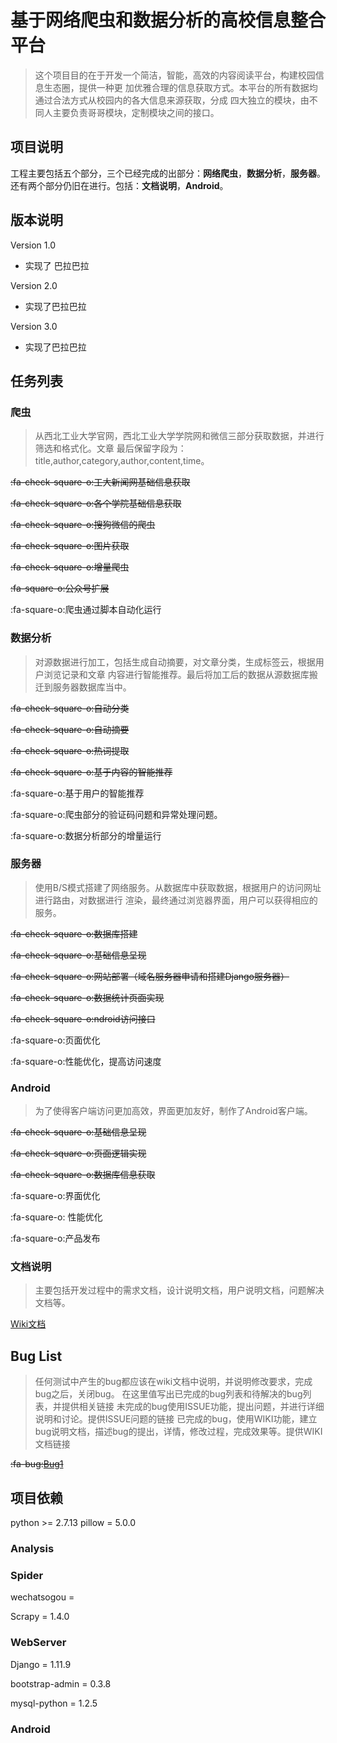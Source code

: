 ﻿# 基于网络爬虫和数据分析的高校信息整合平台
> 这个项目目的在于开发一个简洁，智能，高效的内容阅读平台，构建校园信息生态圈，提供一种更
加优雅合理的信息获取方式。本平台的所有数据均通过合法方式从校园内的各大信息来源获取，分成
四大独立的模块，由不同人主要负责哥哥模块，定制模块之间的接口。

## 项目说明

工程主要包括五个部分，三个已经完成的出部分：**网络爬虫**，**数据分析**，**服务器**。
还有两个部分仍旧在进行。包括：**文档说明**，**Android**。

## 版本说明
Version 1.0
* 实现了 巴拉巴拉

Version 2.0
* 实现了巴拉巴拉

Version 3.0
* 实现了巴拉巴拉


## 任务列表
### 爬虫
> 从西北工业大学官网，西北工业大学学院网和微信三部分获取数据，并进行筛选和格式化。文章
最后保留字段为：title,author,category,author,content,time。


~~:fa-check-square-o:工大新闻网基础信息获取~~

~~:fa-check-square-o:各个学院基础信息获取~~

~~:fa-check-square-o:搜狗微信的爬虫~~

~~:fa-check-square-o:图片获取~~

~~:fa-check-square-o:增量爬虫~~

~~:fa-square-o:公众号扩展~~

:fa-square-o:爬虫通过脚本自动化运行

### 数据分析
> 对源数据进行加工，包括生成自动摘要，对文章分类，生成标签云，根据用户浏览记录和文章
内容进行智能推荐。最后将加工后的数据从源数据库搬迁到服务器数据库当中。

~~:fa-check-square-o:自动分类~~

~~:fa-check-square-o:自动摘要~~

~~:fa-check-square-o:热词提取~~

~~:fa-check-square-o:基于内容的智能推荐~~

:fa-square-o:基于用户的智能推荐

:fa-square-o:爬虫部分的验证码问题和异常处理问题。

:fa-square-o:数据分析部分的增量运行

### 服务器
> 使用B/S模式搭建了网络服务。从数据库中获取数据，根据用户的访问网址进行路由，对数据进行
渲染，最终通过浏览器界面，用户可以获得相应的服务。

~~:fa-check-square-o:数据库搭建~~

~~:fa-check-square-o:基础信息呈现~~

~~:fa-check-square-o:网站部署（域名服务器申请和搭建Django服务器）~~

~~:fa-check-square-o:数据统计页面实现~~

~~:fa-check-square-o:ndroid访问接口~~

:fa-square-o:页面优化

:fa-square-o:性能优化，提高访问速度

### Android
> 为了使得客户端访问更加高效，界面更加友好，制作了Android客户端。

~~:fa-check-square-o:基础信息呈现~~

~~:fa-check-square-o:页面逻辑实现~~

~~:fa-check-square-o:数据库信息获取~~

:fa-square-o:界面优化

:fa-square-o: 性能优化

:fa-square-o:产品发布


### 文档说明
> 主要包括开发过程中的需求文档，设计说明文档，用户说明文档，问题解决文档等。

[Wiki文档](https://gitee.com//nwpu_dachuang/dachuang/wikis/pages?title=Home&parent=)


## Bug List
> 任何测试中产生的bug都应该在wiki文档中说明，并说明修改要求，完成bug之后，关闭bug。
> 在这里值写出已完成的bug列表和待解决的bug列表，并提供相关链接
> 未完成的bug使用ISSUE功能，提出问题，并进行详细说明和讨论。提供ISSUE问题的链接
> 已完成的bug，使用WIKI功能，建立bug说明文档，描述bug的提出，详情，修改过程，完成效果等。提供WIKI文档链接

~~:fa-bug:[Bug1](https://gitee.com//nwpu_dachuang/dachuang/wikis/pages?title=BUG1&parent=Bug)~~



## 项目依赖

python >= 2.7.13
pillow = 5.0.0


### Analysis

### Spider
wechatsogou = 

Scrapy = 1.4.0

### WebServer

Django = 1.11.9

bootstrap-admin = 0.3.8

mysql-python = 1.2.5

### Android


